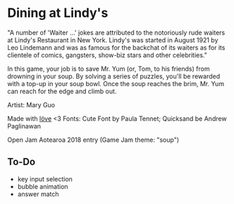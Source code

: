 # Dining at Lindy's

"A number of 'Waiter ...' jokes are attributed to the notoriously rude waiters at Lindy's Restaurant in New York. Lindy's was started in August 1921 by Leo Lindemann and was as famous for the backchat of its waiters as for its clientele of comics, gangsters, show-biz stars and other celebrities."

In this game, your job is to save Mr. Yum (or, Tom, to his friends) from drowning in your soup. By solving a series of puzzles, you'll be rewarded with a top-up in your soup bowl. Once the soup reaches the brim, Mr. Yum can reach for the edge and climb out.

Artist: Mary Guo  

Made with [löve](https://love2d.org/) <3
Fonts: Cute Font by Paula Tennet; Quicksand be Andrew Paglinawan

Open Jam Aotearoa 2018 entry
(Game Jam theme: "soup")

## To-Do

* key input selection
* bubble animation
* answer match


